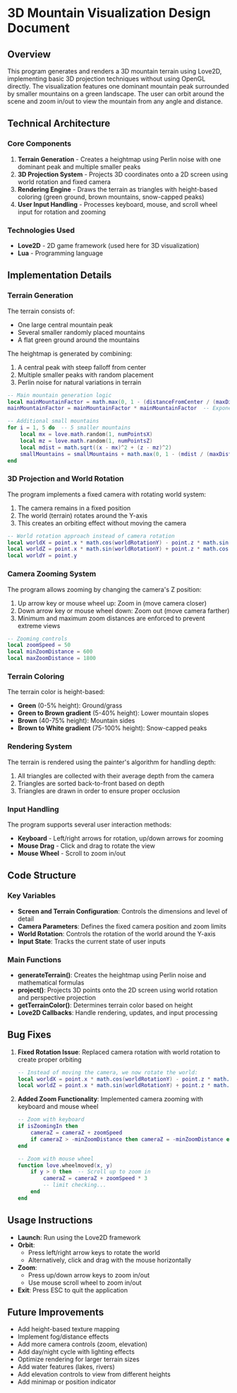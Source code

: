 # 3D Mountain Visualization Design Document

## Overview
This program generates and renders a 3D mountain terrain using Love2D, implementing basic 3D projection techniques without using OpenGL directly. The visualization features one dominant mountain peak surrounded by smaller mountains on a green landscape. The user can orbit around the scene and zoom in/out to view the mountain from any angle and distance.

## Technical Architecture

### Core Components
1. **Terrain Generation** - Creates a heightmap using Perlin noise with one dominant peak and multiple smaller peaks
2. **3D Projection System** - Projects 3D coordinates onto a 2D screen using world rotation and fixed camera
3. **Rendering Engine** - Draws the terrain as triangles with height-based coloring (green ground, brown mountains, snow-capped peaks)
4. **User Input Handling** - Processes keyboard, mouse, and scroll wheel input for rotation and zooming

### Technologies Used
- **Love2D** - 2D game framework (used here for 3D visualization)
- **Lua** - Programming language

## Implementation Details

### Terrain Generation
The terrain consists of:
- One large central mountain peak
- Several smaller randomly placed mountains
- A flat green ground around the mountains

The heightmap is generated by combining:
1. A central peak with steep falloff from center
2. Multiple smaller peaks with random placement
3. Perlin noise for natural variations in terrain

```lua
-- Main mountain generation logic
local mainMountainFactor = math.max(0, 1 - (distanceFromCenter / (maxDistance * 0.6)))
mainMountainFactor = mainMountainFactor * mainMountainFactor  -- Exponential falloff

-- Additional small mountains
for i = 1, 5 do  -- 5 smaller mountains
    local mx = love.math.random(1, numPointsX)
    local mz = love.math.random(1, numPointsZ)
    local mdist = math.sqrt((x - mx)^2 + (z - mz)^2)
    smallMountains = smallMountains + math.max(0, 1 - (mdist / (maxDistance * 0.15))) * mheight * terrainHeight
end
```

### 3D Projection and World Rotation
The program implements a fixed camera with rotating world system:
1. The camera remains in a fixed position
2. The world (terrain) rotates around the Y-axis
3. This creates an orbiting effect without moving the camera

```lua
-- World rotation approach instead of camera rotation
local worldX = point.x * math.cos(worldRotationY) - point.z * math.sin(worldRotationY)
local worldZ = point.x * math.sin(worldRotationY) + point.z * math.cos(worldRotationY)
local worldY = point.y
```

### Camera Zooming System
The program allows zooming by changing the camera's Z position:
1. Up arrow key or mouse wheel up: Zoom in (move camera closer)
2. Down arrow key or mouse wheel down: Zoom out (move camera farther)
3. Minimum and maximum zoom distances are enforced to prevent extreme views

```lua
-- Zooming controls
local zoomSpeed = 50
local minZoomDistance = 600
local maxZoomDistance = 1800
```

### Terrain Coloring
The terrain color is height-based:
- **Green** (0-5% height): Ground/grass
- **Green to Brown gradient** (5-40% height): Lower mountain slopes
- **Brown** (40-75% height): Mountain sides
- **Brown to White gradient** (75-100% height): Snow-capped peaks

### Rendering System
The terrain is rendered using the painter's algorithm for handling depth:
1. All triangles are collected with their average depth from the camera
2. Triangles are sorted back-to-front based on depth
3. Triangles are drawn in order to ensure proper occlusion

### Input Handling
The program supports several user interaction methods:
- **Keyboard** - Left/right arrows for rotation, up/down arrows for zooming
- **Mouse Drag** - Click and drag to rotate the view
- **Mouse Wheel** - Scroll to zoom in/out

## Code Structure

### Key Variables
- **Screen and Terrain Configuration**: Controls the dimensions and level of detail
- **Camera Parameters**: Defines the fixed camera position and zoom limits
- **World Rotation**: Controls the rotation of the world around the Y-axis
- **Input State**: Tracks the current state of user inputs

### Main Functions
- **generateTerrain()**: Creates the heightmap using Perlin noise and mathematical formulas
- **project()**: Projects 3D points onto the 2D screen using world rotation and perspective projection
- **getTerrainColor()**: Determines terrain color based on height
- **Love2D Callbacks**: Handle rendering, updates, and input processing

## Bug Fixes
1. **Fixed Rotation Issue**: Replaced camera rotation with world rotation to create proper orbiting
   ```lua
   -- Instead of moving the camera, we now rotate the world:
   local worldX = point.x * math.cos(worldRotationY) - point.z * math.sin(worldRotationY)
   local worldZ = point.x * math.sin(worldRotationY) + point.z * math.cos(worldRotationY)
   ```

2. **Added Zoom Functionality**: Implemented camera zooming with keyboard and mouse wheel
   ```lua
   -- Zoom with keyboard
   if isZoomingIn then
       cameraZ = cameraZ + zoomSpeed
       if cameraZ > -minZoomDistance then cameraZ = -minZoomDistance end
   end
   
   -- Zoom with mouse wheel
   function love.wheelmoved(x, y)
       if y > 0 then  -- Scroll up to zoom in
           cameraZ = cameraZ + zoomSpeed * 3
           -- limit checking...
       end
   end
   ```

## Usage Instructions
- **Launch**: Run using the Love2D framework
- **Orbit**: 
  - Press left/right arrow keys to rotate the world
  - Alternatively, click and drag with the mouse horizontally
- **Zoom**:
  - Press up/down arrow keys to zoom in/out
  - Use mouse scroll wheel to zoom in/out
- **Exit**: Press ESC to quit the application

## Future Improvements
- Add height-based texture mapping
- Implement fog/distance effects
- Add more camera controls (zoom, elevation)
- Add day/night cycle with lighting effects
- Optimize rendering for larger terrain sizes
- Add water features (lakes, rivers)
- Add elevation controls to view from different heights
- Add minimap or position indicator

